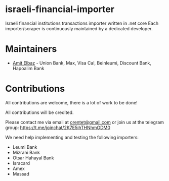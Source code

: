 # israeli-financial-importer
Israeli financial institutions transactions importer written in .net core
Each importer/scraper is continuously maintained by a dedicated developer.

# Maintainers
* [Amit Elbaz](mailto:amit@elbaz.family?subject=[GitHub]israeli-financial-importer) - Union Bank, Max, Visa Cal, Beinleumi, Discount Bank, Hapoalim Bank

# Contributions
All contributions are welcome, there is a lot of work to be done!

All contributions will be credited.

Please contact me via email at orentet@gmail.com or join us at the telegram group: https://t.me/joinchat/2K7E5ihTHNhmODM0

We need help implementing and testing the following importers:
* Leumi Bank
* Mizrahi Bank
* Otsar Hahayal Bank
* Isracard
* Amex
* Massad

<!---
# Nuget package
coming soon...

# Known projects using it:
* YNAB CLI importer
* Telegram bot
-->
